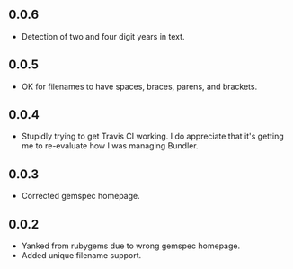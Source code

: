 ## 0.0.6 ##

* Detection of two and four digit years in text.

## 0.0.5 ##

* OK for filenames to have spaces, braces, parens, and brackets.

## 0.0.4 ##

* Stupidly trying to get Travis CI working. I do appreciate that it's getting me to re-evaluate how I was managing Bundler.

## 0.0.3 ##

* Corrected gemspec homepage.

## 0.0.2 ##

* Yanked from rubygems due to wrong gemspec homepage.
* Added unique filename support.